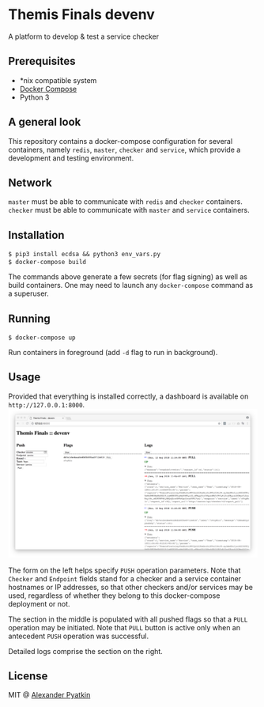 # Themis Finals devenv
A platform to develop & test a service checker

## Prerequisites
- *nix compatible system
- [Docker Compose](https://docs.docker.com/compose/)
- Python 3

## A general look
This repository contains a docker-compose configuration for several containers, namely `redis`, `master`, `checker` and `service`, which provide a development and testing environment.

## Network
`master` must be able to communicate with `redis` and `checker` containers.  
`checker` must be able to communicate with `master` and `service` containers.

## Installation
```
$ pip3 install ecdsa && python3 env_vars.py
$ docker-compose build
```

The commands above generate a few secrets (for flag signing) as well as build containers. One may need to launch any `docker-compose` command as a superuser.

## Running
```
$ docker-compose up
```

Run containers in foreground (add `-d` flag to run in background).

## Usage
Provided that everything is installed correctly, a dashboard is available on `http://127.0.0.1:8000`. ![dashboard](screenshot.png "Themis Finals devenv")

The form on the left helps specify `PUSH` operation parameters. Note that `Checker` and `Endpoint` fields stand for a checker and a service container hostnames or IP addresses, so that other checkers and/or services may be used, regardless of whether they belong to this docker-compose deployment or not.

The section in the middle is populated with all pushed flags so that a `PULL` operation may be initiated. Note that `PULL` button is active only when an antecedent `PUSH` operation was successful.

Detailed logs comprise the section on the right.

## License
MIT @ [Alexander Pyatkin](https://github.com/aspyatkin)
